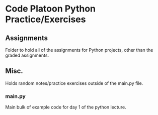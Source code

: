 # Code Platoon Python Practice/Exercises

## Assignments
  Folder to hold all of the assignments for Python projects, other than the graded assignments.

## Misc.
  Holds random notes/practice exercises outside of the main.py file.

### main.py
  Main bulk of example code for day 1 of the python lecture.
